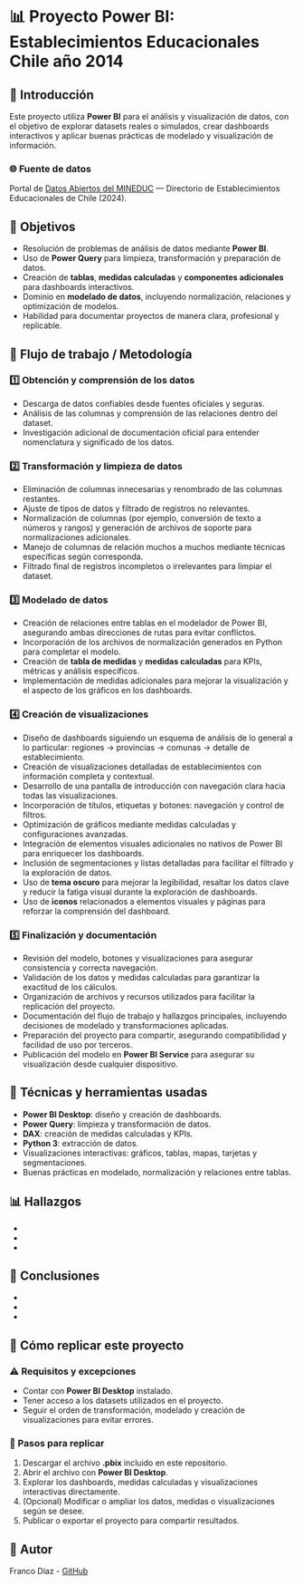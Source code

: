 # 📊 Proyecto Power BI: Establecimientos Educacionales Chile año 2014

## 📖 Introducción

Este proyecto utiliza **Power BI** para el análisis y visualización de datos, con el objetivo de explorar datasets reales o simulados, crear dashboards interactivos y aplicar buenas prácticas de modelado y visualización de información.

### 🌐 Fuente de datos

Portal de [Datos Abiertos del MINEDUC](https://datosabiertos.mineduc.cl/directorio-de-establecimientos-educacionales) — Directorio de Establecimientos Educacionales de Chile (2024).

## 🎯 Objetivos

- Resolución de problemas de análisis de datos mediante **Power BI**.
- Uso de **Power Query** para limpieza, transformación y preparación de datos.
- Creación de **tablas**, **medidas calculadas** y **componentes adicionales** para dashboards interactivos.
- Dominio en **modelado de datos**, incluyendo normalización, relaciones y optimización de modelos.
- Habilidad para documentar proyectos de manera clara, profesional y replicable.

## 🔄 Flujo de trabajo / Metodología

### 1️⃣ Obtención y comprensión de los datos

- Descarga de datos confiables desde fuentes oficiales y seguras.  
- Análisis de las columnas y comprensión de las relaciones dentro del dataset.  
- Investigación adicional de documentación oficial para entender nomenclatura y significado de los datos.  

### 2️⃣ Transformación y limpieza de datos

- Eliminación de columnas innecesarias y renombrado de las columnas restantes.  
- Ajuste de tipos de datos y filtrado de registros no relevantes.  
- Normalización de columnas (por ejemplo, conversión de texto a números y rangos) y generación de archivos de soporte para normalizaciones adicionales.  
- Manejo de columnas de relación muchos a muchos mediante técnicas específicas según corresponda.  
- Filtrado final de registros incompletos o irrelevantes para limpiar el dataset.  

### 3️⃣ Modelado de datos

- Creación de relaciones entre tablas en el modelador de Power BI, asegurando ambas direcciones de rutas para evitar conflictos.  
- Incorporación de los archivos de normalización generados en Python para completar el modelo.  
- Creación de **tabla de medidas** y **medidas calculadas** para KPIs, métricas y análisis específicos.  
- Implementación de medidas adicionales para mejorar la visualización y el aspecto de los gráficos en los dashboards.


### 4️⃣ Creación de visualizaciones

- Diseño de dashboards siguiendo un esquema de análisis de lo general a lo particular: regiones → provincias → comunas → detalle de establecimiento.  
- Creación de visualizaciones detalladas de establecimientos con información completa y contextual.  
- Desarrollo de una pantalla de introducción con navegación clara hacia todas las visualizaciones.  
- Incorporación de títulos, etiquetas y botones: navegación y control de filtros.  
- Optimización de gráficos mediante medidas calculadas y configuraciones avanzadas.  
- Integración de elementos visuales adicionales no nativos de Power BI para enriquecer los dashboards.  
- Inclusión de segmentaciones y listas detalladas para facilitar el filtrado y la exploración de datos.
- Uso de **tema oscuro** para mejorar la legibilidad, resaltar los datos clave y reducir la fatiga visual durante la exploración de dashboards.
- Uso de **iconos** relacionados a elementos visuales y páginas para reforzar la comprensión del dashboard.


### 5️⃣ Finalización y documentación

- Revisión del modelo, botones y visualizaciones para asegurar consistencia y correcta navegación.  
- Validación de los datos y medidas calculadas para garantizar la exactitud de los cálculos.  
- Organización de archivos y recursos utilizados para facilitar la replicación del proyecto.  
- Documentación del flujo de trabajo y hallazgos principales, incluyendo decisiones de modelado y transformaciones aplicadas.  
- Preparación del proyecto para compartir, asegurando compatibilidad y facilidad de uso por terceros.
- Publicación del modelo en **Power BI Service** para asegurar su visualización desde cualquier dispositivo.


## 🧰 Técnicas y herramientas usadas

- **Power BI Desktop**: diseño y creación de dashboards.
- **Power Query**: limpieza y transformación de datos.
- **DAX**: creación de medidas calculadas y KPIs.
- **Python 3**: extracción de datos.
- Visualizaciones interactivas: gráficos, tablas, mapas, tarjetas y segmentaciones.
- Buenas prácticas en modelado, normalización y relaciones entre tablas.
  

## 📊 Hallazgos

-
-
-

## 📝 Conclusiones

-
-
-

## 🚀 Cómo replicar este proyecto

### ⚠️ Requisitos y excepciones

- Contar con **Power BI Desktop** instalado.
- Tener acceso a los datasets utilizados en el proyecto.
- Seguir el orden de transformación, modelado y creación de visualizaciones para evitar errores.

### 📝 Pasos para replicar

1. Descargar el archivo **.pbix** incluido en este repositorio.  
2. Abrir el archivo con **Power BI Desktop**.  
3. Explorar los dashboards, medidas calculadas y visualizaciones interactivas directamente.  
4. (Opcional) Modificar o ampliar los datos, medidas o visualizaciones según se desee.  
5. Publicar o exportar el proyecto para compartir resultados.

## 📌 Autor

Franco Díaz - [GitHub](https://github.com/fesdsm)
